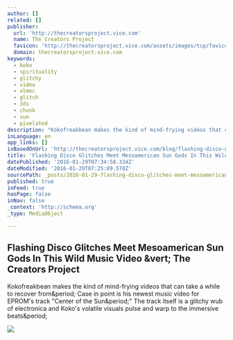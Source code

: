 ```yaml
---
author: []
related: []
publisher:
  url: 'http://thecreatorsproject.vice.com'
  name: The Creators Project
  favicon: 'http://thecreatorsproject.vice.com/assets/images/tcp/favicons/favicon.ico'
  domain: thecreatorsproject.vice.com
keywords:
  - koko
  - spirituality
  - glitchy
  - video
  - olmec
  - glitch
  - 3ds
  - chunk
  - sun
  - pixelated
description: "Kokofreakbean makes the kind of mind-frying videos that can take a while to recover from. Case in point is his newest music video for EPROM's track \"Center of the Sun.\" The track itself is a glitchy wub of electronica and Koko's volatile visuals pulse and warp to the immersive beats."
inLanguage: en
app_links: []
isBasedOnUrl: 'http://thecreatorsproject.vice.com/blog/flashing-disco-glitches-meet-mesoamerican-sun-gods-in-this-wild-music-video?utm_source=tcptwitterus'
title: 'Flashing Disco Glitches Meet Mesoamerican Sun Gods In This Wild Music Video | The Creators Project'
datePublished: '2016-01-29T07:34:58.334Z'
dateModified: '2016-01-29T07:25:09.578Z'
sourcePath: _posts/2016-01-29-flashing-disco-glitches-meet-mesoamerican-sun-gods-in-this-w.md
published: true
inFeed: true
hasPage: false
inNav: false
_context: 'http://schema.org'
_type: MediaObject

---
```

<article style=""><h1>Flashing Disco Glitches Meet Mesoamerican Sun Gods In This Wild Music Video &amp;vert; The Creators Project</h1><p>Kokofreakbean makes the kind of mind-frying videos that can take a while to recover from&amp;period; Case in point is his newest music video for EPROM's track "Center of the Sun&amp;period;" The track itself is a glitchy wub of electronica and Koko's volatile visuals pulse and warp to the immersive beats&amp;period;</p><img src="http://assets2.thecreatorsproject.com/content-images/contentimage/no-slug/6cebfdbf7ccc61d3ec6bae04c19dd741.jpg" /></article>
